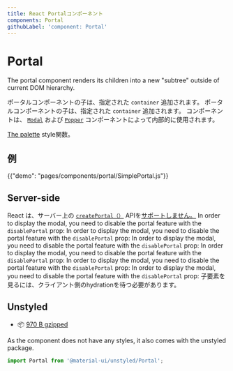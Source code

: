 ```yaml
---
title: React Portalコンポーネント
components: Portal
githubLabel: 'component: Portal'
---
```


# Portal

<p class="description">The portal component renders its children into a new "subtree" outside of current DOM hierarchy.</p>

ポータルコンポーネントの子は、指定された `container` 追加されます。 ポータルコンポーネントの子は、指定された `container` 追加されます。 コンポーネントは、 [`Modal`](/components/modal/) および [`Popper`](/components/popper/) コンポーネントによって内部的に使用されます。

[The palette](/system/palette/) style関数。

## 例

{{"demo": "pages/components/portal/SimplePortal.js"}}

## Server-side

React は、サーバー上の [`createPortal（）`](https://reactjs.org/docs/portals.html) APIを[サポートしません。](https://github.com/facebook/react/issues/13097) In order to display the modal, you need to disable the portal feature with the `disablePortal` prop: In order to display the modal, you need to disable the portal feature with the `disablePortal` prop: In order to display the modal, you need to disable the portal feature with the `disablePortal` prop: In order to display the modal, you need to disable the portal feature with the `disablePortal` prop: In order to display the modal, you need to disable the portal feature with the `disablePortal` prop: In order to display the modal, you need to disable the portal feature with the `disablePortal` prop: 子要素を見るには、クライアント側のhydrationを待つ必要があります。

## Unstyled

- 📦 [970 B gzipped](https://bundlephobia.com/result?p=@material-ui/unstyled@next)

As the component does not have any styles, it also comes with the unstyled package.

```js
import Portal from '@material-ui/unstyled/Portal';
```
